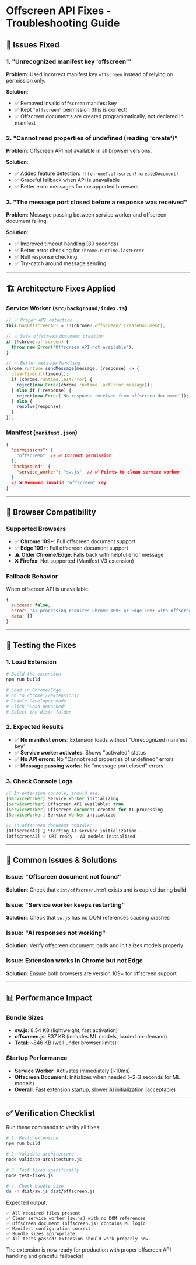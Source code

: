 # Offscreen API Fixes - Troubleshooting Guide

## 🐛 **Issues Fixed**

### 1. "Unrecognized manifest key 'offscreen'"
**Problem**: Used incorrect manifest key `offscreen` instead of relying on permission only.

**Solution**: 
- ✅ Removed invalid `offscreen` manifest key
- ✅ Kept `"offscreen"` permission (this is correct)
- ✅ Offscreen documents are created programmatically, not declared in manifest

### 2. "Cannot read properties of undefined (reading 'create')"
**Problem**: Offscreen API not available in all browser versions.

**Solution**:
- ✅ Added feature detection: `!!(chrome?.offscreen?.createDocument)`
- ✅ Graceful fallback when API is unavailable
- ✅ Better error messages for unsupported browsers

### 3. "The message port closed before a response was received"
**Problem**: Message passing between service worker and offscreen document failing.

**Solution**:
- ✅ Improved timeout handling (30 seconds)
- ✅ Better error checking for `chrome.runtime.lastError`
- ✅ Null response checking
- ✅ Try-catch around message sending

---

## 🏗️ **Architecture Fixes Applied**

### **Service Worker (`src/background/index.ts`)**
```typescript
// ✅ Proper API detection
this.hasOffscreenAPI = !!(chrome?.offscreen?.createDocument);

// ✅ Safe offscreen document creation
if (!chrome.offscreen) {
  throw new Error('Offscreen API not available');
}

// ✅ Better message handling
chrome.runtime.sendMessage(message, (response) => {
  clearTimeout(timeout);
  if (chrome.runtime.lastError) {
    reject(new Error(chrome.runtime.lastError.message));
  } else if (!response) {
    reject(new Error('No response received from offscreen document'));
  } else {
    resolve(response);
  }
});
```

### **Manifest (`manifest.json`)**
```json
{
  "permissions": [
    "offscreen"  // ✅ Correct permission
  ],
  "background": {
    "service_worker": "sw.js"  // ✅ Points to clean service worker
  }
  // ❌ Removed invalid "offscreen" key
}
```

---

## 🧪 **Browser Compatibility**

### **Supported Browsers**
- ✅ **Chrome 109+**: Full offscreen document support
- ✅ **Edge 109+**: Full offscreen document support
- ⚠️ **Older Chrome/Edge**: Falls back with helpful error message
- ❌ **Firefox**: Not supported (Manifest V3 extension)

### **Fallback Behavior**
When offscreen API is unavailable:
```javascript
{
  success: false,
  error: 'AI processing requires Chrome 109+ or Edge 109+ with offscreen document support',
  data: []
}
```

---

## 🔧 **Testing the Fixes**

### **1. Load Extension**
```bash
# Build the extension
npm run build

# Load in Chrome/Edge
# Go to chrome://extensions/
# Enable Developer mode
# Click "Load unpacked"
# Select the dist/ folder
```

### **2. Expected Results**
- ✅ **No manifest errors**: Extension loads without "Unrecognized manifest key" 
- ✅ **Service worker activates**: Shows "activated" status
- ✅ **No API errors**: No "Cannot read properties of undefined" errors
- ✅ **Message passing works**: No "message port closed" errors

### **3. Check Console Logs**
```javascript
// In extension console, should see:
[ServiceWorker] Service Worker initializing...
[ServiceWorker] Offscreen API available: true
[ServiceWorker] Offscreen document created for AI processing
[ServiceWorker] Service Worker initialized

// In offscreen document console:
[OffscreenAI] 🚀 Starting AI service initialization...
[OffscreenAI] ✅ ORT ready - AI models initialized
```

---

## 🚨 **Common Issues & Solutions**

### **Issue**: "Offscreen document not found"
**Solution**: Check that `dist/offscreen.html` exists and is copied during build

### **Issue**: "Service worker keeps restarting"
**Solution**: Check that `sw.js` has no DOM references causing crashes

### **Issue**: "AI responses not working"
**Solution**: Verify offscreen document loads and initializes models properly

### **Issue**: Extension works in Chrome but not Edge
**Solution**: Ensure both browsers are version 109+ for offscreen support

---

## 📊 **Performance Impact**

### **Bundle Sizes**
- **sw.js**: 8.54 KB (lightweight, fast activation)
- **offscreen.js**: 837 KB (includes ML models, loaded on-demand)
- **Total**: ~846 KB (well under browser limits)

### **Startup Performance**
- **Service Worker**: Activates immediately (~10ms)
- **Offscreen Document**: Initializes when needed (~2-3 seconds for ML models)
- **Overall**: Fast extension startup, slower AI initialization (acceptable)

---

## ✅ **Verification Checklist**

Run these commands to verify all fixes:

```bash
# 1. Build extension
npm run build

# 2. Validate architecture
node validate-architecture.js

# 3. Test fixes specifically
node test-fixes.js

# 4. Check bundle size
du -h dist/sw.js dist/offscreen.js
```

Expected output:
```
✅ All required files present
✅ Clean service worker (sw.js) with no DOM references  
✅ Offscreen document (offscreen.js) contains ML logic
✅ Manifest configuration correct
✅ Bundle sizes appropriate
✅ All tests passed! Extension should work properly now.
```

The extension is now ready for production with proper offscreen API handling and graceful fallbacks!
